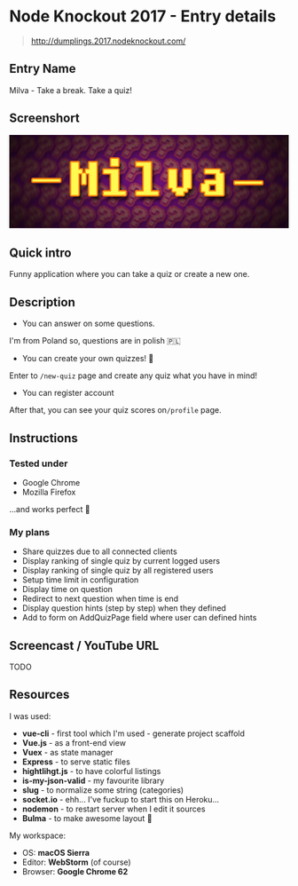 # Node Knockout 2017 - Entry details

> http://dumplings.2017.nodeknockout.com/

## Entry Name

Milva - Take a break. Take a quiz!

## Screenshort

![](./static/images/promo/banner-600x200.jpg)

## Quick intro

Funny application where you can take a quiz or create a new one.

## Description

* You can answer on some questions.

I'm from Poland so, questions are in polish 🇵🇱

* You can create your own quizzes! 🚀

Enter to `/new-quiz` page and create any quiz what you have in mind!

* You can register account

After that, you can see your quiz scores on`/profile` page.

## Instructions

### Tested under

- Google Chrome
- Mozilla Firefox

...and works perfect 💛

### My plans

- Share quizzes due to all connected clients
- Display ranking of single quiz by current logged users
- Display ranking of single quiz by all registered users
- Setup time limit in configuration
- Display time on question
- Redirect to next question when time is end
- Display question hints (step by step) when they defined
- Add to form on AddQuizPage field where user can defined hints

## Screencast / YouTube URL

TODO

## Resources

I was used:

- **vue-cli** - first tool which I'm used - generate project scaffold
- **Vue.js** - as a front-end view
- **Vuex** - as state manager
- **Express** - to serve static files
- **hightlihgt.js** - to have colorful listings
- **is-my-json-valid** - my favourite library
- **slug** - to normalize some string (categories)
- **socket.io** - ehh... I've fuckup to start this on Heroku...
- **nodemon** - to restart server when I edit it sources
- **Bulma** - to make awesome layout 💈

My workspace:

- OS: **macOS Sierra**
- Editor: **WebStorm** (of course)
- Browser: **Google Chrome 62**

